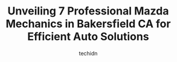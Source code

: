 ---
layout: ampstory
image: https://images.unsplash.com/photo-1530675706010-bc677ce30ab6?ixlib=rb-4.0.3&ixid=MnwxMjA3fDB8MHxwaG90by1wYWdlfHx8fGVufDB8fHx8&auto=format&fit=crop&w=640&h=853&q=80
author: techidn
featured: false
description: Looking for reliable and skilled Mazda Mechanic in Bakersfield CA, USA? Your search ends here with the 7 best Mazda Mechanic in town. With their expertise and commitment to delivering except
title: Unveiling 7 Professional Mazda Mechanics in Bakersfield CA for Efficient Auto Solutions
cover:
   title: Unveiling 7 Professional Mazda Mechanics in Bakersfield CA for Efficient Auto Solutions
   subtitle: Rickpate
   background: https://images.unsplash.com/photo-1530675706010-bc677ce30ab6?ixlib=rb-4.0.3&ixid=MnwxMjA3fDB8MHxwaG90by1wYWdlfHx8fGVufDB8fHx8&auto=format&fit=crop&w=640&h=853&q=80

pages: 
 - layout: thirds
   top: <h1>#1 Bakersfield Mobile Auto Repair and Dba. Jesse Mobile Auto Repair</h1>
   bottom: "<p>My family went on a trip to kern river this past weekend. On the way down the hill coming into Bakersfield my ac quit. I stopped at the local gas station and noticed oil </p>"
   background: https://www.knot35.com/toplist/wp-content/uploads/2023/06/best-mazda-mechanic-1-in-bakersfield-ca-1685833431.jpeg
   backgroundblur: true
 - layout: thirds
   top: <h1>#2 El Gato Auto Repair & Muffler</h1>
   bottom: "<p>2730 S Union Ave, Bakersfield, CA 93307, United States</p>"
   background: https://www.knot35.com/toplist/wp-content/uploads/2023/06/best-mazda-mechanic-2-in-bakersfield-ca-1685833431.jpeg
   cta:
      link: https://www.knot35.com/toplist/unveiling-7-professional-mazda-mechanics-in-bakersfield-ca-for-efficient-auto-solutions/
      text: Unveiling 7 Professional Mazda Mechanics in Bakersfield CA for Efficient Auto Solutions
 - layout: thirds
   top: <h1>#3 Precision Automotive</h1>
   bottom: "<p>7060 Schirra Ct Suite 105, Bakersfield, CA 93313, United States</p>"
   background: https://www.knot35.com/toplist/wp-content/uploads/2023/06/best-mazda-mechanic-3-in-bakersfield-ca-1685833432.png
   cta:
      link: https://www.knot35.com/toplist/unveiling-7-professional-mazda-mechanics-in-bakersfield-ca-for-efficient-auto-solutions/
      text: Unveiling 7 Professional Mazda Mechanics in Bakersfield CA for Efficient Auto Solutions
 - layout: thirds
   top: <h1>#4 Diamond Auto Repair</h1>
   bottom: "<p>612 Wible Rd, Bakersfield, CA 93304, United States</p>"
   background: https://images.unsplash.com/photo-1527066579998-dbbae57f45ce?ixlib=rb-4.0.3&ixid=MnwxMjA3fDB8MHxwaG90by1wYWdlfHx8fGVufDB8fHx8&auto=format&fit=crop&w=640&h=853&q=80
   cta:
      link: https://www.knot35.com/toplist/unveiling-7-professional-mazda-mechanics-in-bakersfield-ca-for-efficient-auto-solutions/
      text: Unveiling 7 Professional Mazda Mechanics in Bakersfield CA for Efficient Auto Solutions
 - layout: thirds
   top: <h1>#5 Rosedale Automotive</h1>
   bottom: "<p>10501 Rosedale Hwy, Bakersfield, CA 93312, United States</p>"
   background: https://images.unsplash.com/photo-1531169509526-f8f1fdaa4a67?ixlib=rb-4.0.3&ixid=MnwxMjA3fDB8MHxwaG90by1wYWdlfHx8fGVufDB8fHx8&auto=format&fit=crop&w=640&h=853&q=80
   cta:
      link: https://www.knot35.com/toplist/unveiling-7-professional-mazda-mechanics-in-bakersfield-ca-for-efficient-auto-solutions/
      text: Unveiling 7 Professional Mazda Mechanics in Bakersfield CA for Efficient Auto Solutions
 - layout: thirds
   top: <h1>#6 Japanese Vehicle Specialists</h1>
   bottom: "<p>328 Union Ave, Bakersfield, CA 93307, United States</p>"
   background: https://images.unsplash.com/photo-1557672172-298e090bd0f1?ixlib=rb-4.0.3&ixid=MnwxMjA3fDB8MHxwaG90by1wYWdlfHx8fGVufDB8fHx8&auto=format&fit=crop&w=640&h=853&q=80
   cta:
      link: https://www.knot35.com/toplist/unveiling-7-professional-mazda-mechanics-in-bakersfield-ca-for-efficient-auto-solutions/
      text: Unveiling 7 Professional Mazda Mechanics in Bakersfield CA for Efficient Auto Solutions
 - layout: thirds
   top: <h1>#7 Eddies Automotive</h1>
   bottom: "<p>3123 Chester Ave, Bakersfield, CA 93301, United States</p>"
   background: https://images.unsplash.com/photo-1620421680010-0766ff230392?ixlib=rb-4.0.3&ixid=MnwxMjA3fDB8MHxwaG90by1wYWdlfHx8fGVufDB8fHx8&auto=format&fit=crop&w=640&h=853&q=80
   cta:
      link: https://www.knot35.com/toplist/unveiling-7-professional-mazda-mechanics-in-bakersfield-ca-for-efficient-auto-solutions/
      text: Unveiling 7 Professional Mazda Mechanics in Bakersfield CA for Efficient Auto Solutions
 - layout: thirds
   middle: Continue reading...
   background: https://images.unsplash.com/photo-1522441815192-d9f04eb0615c?ixlib=rb-4.0.3&ixid=MnwxMjA3fDB8MHxwaG90by1wYWdlfHx8fGVufDB8fHx8&auto=format&fit=crop&w=640&h=853&q=80
   cta:
      link: https://www.knot35.com/toplist/unveiling-7-professional-mazda-mechanics-in-bakersfield-ca-for-efficient-auto-solutions/
      text: Unveiling 7 Professional Mazda Mechanics in Bakersfield CA for Efficient Auto Solutions
      
---